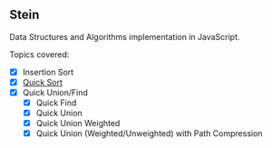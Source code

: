 ## Stein
Data Structures and Algorithms implementation in JavaScript.

Topics covered:

- [x] Insertion Sort
- [x] [Quick Sort](javacript/algorithms/sorts/quick-sort.js)
- [x] Quick Union/Find
    - [x] Quick Find
    - [x] Quick Union
    - [x] Quick Union Weighted
    - [x] Quick Union (Weighted/Unweighted) with Path Compression
